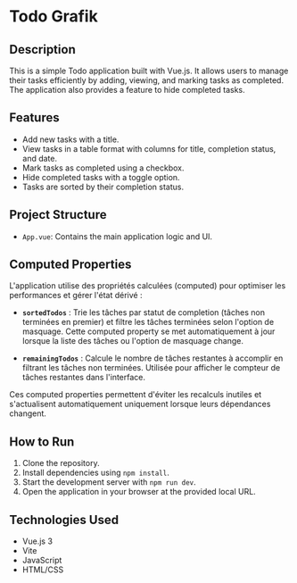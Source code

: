 # Todo Grafik

## Description

This is a simple Todo application built with Vue.js. It allows users to manage their tasks efficiently by adding, viewing, and marking tasks as completed. The application also provides a feature to hide completed tasks.

## Features

- Add new tasks with a title.
- View tasks in a table format with columns for title, completion status, and date.
- Mark tasks as completed using a checkbox.
- Hide completed tasks with a toggle option.
- Tasks are sorted by their completion status.

## Project Structure

- `App.vue`: Contains the main application logic and UI.

## Computed Properties

L'application utilise des propriétés calculées (computed) pour optimiser les performances et gérer l'état dérivé :

- **`sortedTodos`** : Trie les tâches par statut de completion (tâches non terminées en premier) et filtre les tâches terminées selon l'option de masquage. Cette computed property se met automatiquement à jour lorsque la liste des tâches ou l'option de masquage change.

- **`remainingTodos`** : Calcule le nombre de tâches restantes à accomplir en filtrant les tâches non terminées. Utilisée pour afficher le compteur de tâches restantes dans l'interface.

Ces computed properties permettent d'éviter les recalculs inutiles et s'actualisent automatiquement uniquement lorsque leurs dépendances changent.

## How to Run

1. Clone the repository.
2. Install dependencies using `npm install`.
3. Start the development server with `npm run dev`.
4. Open the application in your browser at the provided local URL.

## Technologies Used

- Vue.js 3
- Vite
- JavaScript
- HTML/CSS